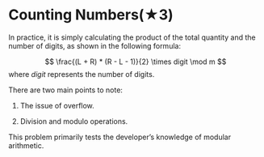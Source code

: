 # Counting Numbers(★3)

In practice, it is simply calculating the product of the total quantity and the number of digits, as shown in the following formula:

$$
\frac{(L + R) * (R - L - 1)}{2} \times digit \mod m
$$
where $digit$ represents the number of digits.

There are two main points to note:

1. The issue of overflow.

2. Division and modulo operations.

This problem primarily tests the developer’s knowledge of modular arithmetic.
